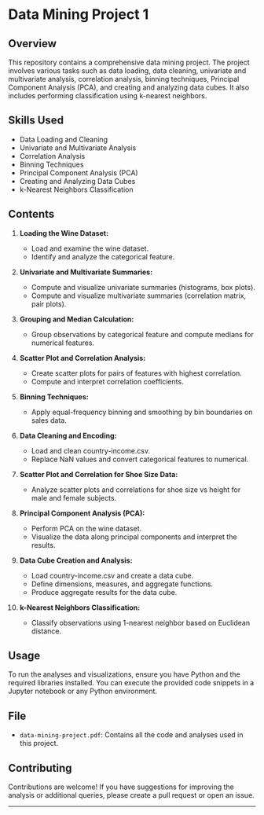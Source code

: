 # Data Mining Project 1

## Overview
This repository contains a comprehensive data mining project. The project involves various tasks such as data loading, data cleaning, univariate and multivariate analysis, correlation analysis, binning techniques, Principal Component Analysis (PCA), and creating and analyzing data cubes. It also includes performing classification using k-nearest neighbors.

## Skills Used
- Data Loading and Cleaning
- Univariate and Multivariate Analysis
- Correlation Analysis
- Binning Techniques
- Principal Component Analysis (PCA)
- Creating and Analyzing Data Cubes
- k-Nearest Neighbors Classification

## Contents
1. **Loading the Wine Dataset:**
   - Load and examine the wine dataset.
   - Identify and analyze the categorical feature.

2. **Univariate and Multivariate Summaries:**
   - Compute and visualize univariate summaries (histograms, box plots).
   - Compute and visualize multivariate summaries (correlation matrix, pair plots).

3. **Grouping and Median Calculation:**
   - Group observations by categorical feature and compute medians for numerical features.

4. **Scatter Plot and Correlation Analysis:**
   - Create scatter plots for pairs of features with highest correlation.
   - Compute and interpret correlation coefficients.

5. **Binning Techniques:**
   - Apply equal-frequency binning and smoothing by bin boundaries on sales data.

6. **Data Cleaning and Encoding:**
   - Load and clean country-income.csv.
   - Replace NaN values and convert categorical features to numerical.

7. **Scatter Plot and Correlation for Shoe Size Data:**
   - Analyze scatter plots and correlations for shoe size vs height for male and female subjects.

8. **Principal Component Analysis (PCA):**
   - Perform PCA on the wine dataset.
   - Visualize the data along principal components and interpret the results.

9. **Data Cube Creation and Analysis:**
   - Load country-income.csv and create a data cube.
   - Define dimensions, measures, and aggregate functions.
   - Produce aggregate results for the data cube.

10. **k-Nearest Neighbors Classification:**
    - Classify observations using 1-nearest neighbor based on Euclidean distance.

## Usage
To run the analyses and visualizations, ensure you have Python and the required libraries installed. You can execute the provided code snippets in a Jupyter notebook or any Python environment.

## File
- `data-mining-project.pdf`: Contains all the code and analyses used in this project.

## Contributing
Contributions are welcome! If you have suggestions for improving the analysis or additional queries, please create a pull request or open an issue.


---


